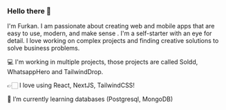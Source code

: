 ### Hello there 👋


I'm Furkan. I am passionate about creating web and mobile apps that are easy to use, modern, and make sense . I'm a self-starter with an eye for detail. I love working on complex projects and finding creative solutions to solve business problems. 

💻 I'm working in multiple projects, those projects are called Soldd, WhatsappHero and TailwindDrop.

👉🏻 I love using React, NextJS, TailwindCSS!
 
🌱 I’m currently learning databases (Postgresql, MongoDB) 
